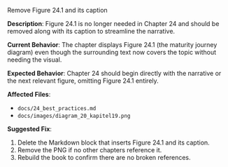 Remove Figure 24.1 and its caption

**Description**: Figure 24.1 is no longer needed in Chapter 24 and should be removed along with its caption to streamline the narrative.

**Current Behavior**: The chapter displays Figure 24.1 (the maturity journey diagram) even though the surrounding text now covers the topic without needing the visual.

**Expected Behavior**: Chapter 24 should begin directly with the narrative or the next relevant figure, omitting Figure 24.1 entirely.

**Affected Files**:
- `docs/24_best_practices.md`
- `docs/images/diagram_20_kapitel19.png`

**Suggested Fix**:
1. Delete the Markdown block that inserts Figure 24.1 and its caption.
2. Remove the PNG if no other chapters reference it.
3. Rebuild the book to confirm there are no broken references.
